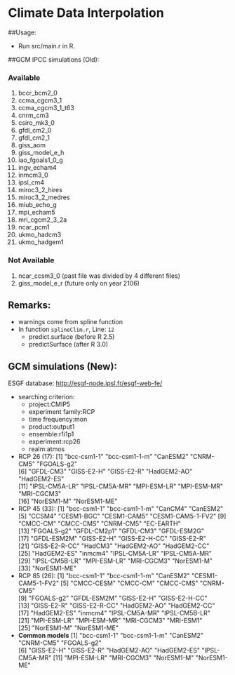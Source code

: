 Climate Data Interpolation
=====================

##Usage:

* Run src/main.r in R.

##GCM IPCC simulations (Old): 

### Available
1.  bccr_bcm2_0 
1.  ccma_cgcm3_1
1.  ccma_cgcm3_1_t63
1.  cnrm_cm3 
1.  csiro_mk3_0 
1.  gfdl_cm2_0 
1.  gfdl_cm2_1
1.  giss_aom
1.  giss_model_e_h
1.  iao_fgoals1_0_g
1.  ingv_echam4
1.  inmcm3_0
1.  ipsl_cm4
1.  miroc3_2_hires
1.  miroc3_2_medres
1.  miub_echo_g
1.  mpi_echam5
1.  mri_cgcm2_3_2a
1.  ncar_pcm1
1.  ukmo_hadcm3
1.  ukmo_hadgem1

### Not Available

1. ncar_ccsm3_0 (past file was divided by 4 different files)
1. giss_model_e_r (future only on year 2106)

Remarks:
--------
* warnings come from spline function
* In function `splineClim.r`, Line: `12`
	- predict.surface (before R 2.5)
	- predictSurface (after R 3.0)

## GCM simulations (New): 
	
ESGF database: <http://esgf-node.ipsl.fr/esgf-web-fe/>

* searching criterion: 
	*  project:CMIP5
	*  experiment family:RCP
	*  time frequency:mon
	*  product:output1
	*  ensemble:r1i1p1
	*  experiment:rcp26
	*  realm:atmos
* RCP 26 (17):
	 [1] "bcc-csm1-1"   "bcc-csm1-1-m" "CanESM2"      "CNRM-CM5"     "FGOALS-g2"   
	[6] "GFDL-CM3"     "GISS-E2-H"    "GISS-E2-R"    "HadGEM2-AO"   "HadGEM2-ES"  
	[11] "IPSL-CM5A-LR" "IPSL-CM5A-MR" "MPI-ESM-LR"   "MPI-ESM-MR"   "MRI-CGCM3"   
	[16] "NorESM1-M"    "NorESM1-ME"  
* RCP 45 (33): [1] "bcc-csm1-1"       "bcc-csm1-1-m"     "CanCM4"           "CanESM2"         
	[5] "CCSM4"            "CESM1-BGC"        "CESM1-CAM5"       "CESM1-CAM5-1-FV2"
	[9] "CMCC-CM"          "CMCC-CMS"         "CNRM-CM5"         "EC-EARTH"        
	[13] "FGOALS-g2"        "GFDL-CM2p1"       "GFDL-CM3"         "GFDL-ESM2G"      
	[17] "GFDL-ESM2M"       "GISS-E2-H"        "GISS-E2-H-CC"     "GISS-E2-R"       
	[21] "GISS-E2-R-CC"     "HadCM3"           "HadGEM2-AO"       "HadGEM2-CC"      
	[25] "HadGEM2-ES"       "inmcm4"           "IPSL-CM5A-LR"     "IPSL-CM5A-MR"    
	[29] "IPSL-CM5B-LR"     "MPI-ESM-LR"       "MRI-CGCM3"        "NorESM1-M"       
	[33] "NorESM1-ME"  
* RCP 85 (26):   [1] "bcc-csm1-1"       "bcc-csm1-1-m"     "CanESM2"          "CESM1-CAM5-1-FV2"
	[5] "CMCC-CESM"        "CMCC-CM"          "CMCC-CMS"         "CNRM-CM5"        
	[9] "FGOALS-g2"        "GFDL-ESM2M"       "GISS-E2-H"        "GISS-E2-H-CC"    
	[13] "GISS-E2-R"        "GISS-E2-R-CC"     "HadGEM2-AO"       "HadGEM2-CC"      
	[17] "HadGEM2-ES"       "inmcm4"           "IPSL-CM5A-MR"     "IPSL-CM5B-LR"    
	[21] "MPI-ESM-LR"       "MPI-ESM-MR"       "MRI-CGCM3"        "MRI-ESM1"        
	[25] "NorESM1-M"        "NorESM1-ME"
* __Common models__
	 [1] "bcc-csm1-1"   "bcc-csm1-1-m" "CanESM2"      "CNRM-CM5"     "FGOALS-g2"   
	 [6] "GISS-E2-H"    "GISS-E2-R"    "HadGEM2-AO"   "HadGEM2-ES"   "IPSL-CM5A-MR"
	 [11] "MPI-ESM-LR"   "MRI-CGCM3"    "NorESM1-M"    "NorESM1-ME"  
